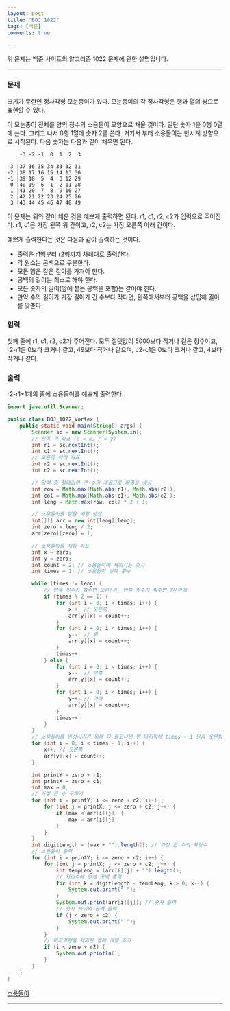 ```yaml
---
layout: post
title: "BOJ 1022"
tags: [백준]
comments: true

---
```


위 문제는 백준 사이트의 알고리즘 1022 문제에 관한 설명입니다.<br>

---

### 문제

크기가 무한인 정사각형 모눈종이가 있다. 모눈종이의 각 정사각형은 행과 열의 쌍으로 표현할 수 있다.

이 모눈종이 전체를 양의 정수의 소용돌이 모양으로 채울 것이다. 일단 숫자 1을 0행 0열에 쓴다. 그리고 나서 0행 1열에 숫자 2를 쓴다. 거기서 부터 소용돌이는 반시계 방향으로 시작된다. 다음 숫자는 다음과 같이 채우면 된다.
```
    -3 -2 -1  0  1  2  3
    --------------------
-3 |37 36 35 34 33 32 31
-2 |38 17 16 15 14 13 30
-1 |39 18  5  4  3 12 29
 0 |40 19  6  1  2 11 28
 1 |41 20  7  8  9 10 27
 2 |42 21 22 23 24 25 26
 3 |43 44 45 46 47 48 49

```
이 문제는 위와 같이 채운 것을 예쁘게 출력하면 된다. r1, c1, r2, c2가 입력으로 주어진다. r1, c1은 가장 왼쪽 위 칸이고, r2, c2는 가장 오른쪽 아래 칸이다.

예쁘게 출력한다는 것은 다음과 같이 출력하는 것이다.

* 출력은 r1행부터 r2행까지 차례대로 출력한다.
* 각 원소는 공백으로 구분한다.
* 모든 행은 같은 길이를 가져야 한다.
* 공백의 길이는 최소로 해야 한다.
* 모든 숫자의 길이(앞에 붙는 공백을 포함)는 같아야 한다.
* 만약 수의 길이가 가장 길이가 긴 수보다 작다면, 왼쪽에서부터 공백을 삽입해 길이를 맞춘다.

### 입력

첫째 줄에 r1, c1, r2, c2가 주어진다. 모두 절댓값이 5000보다 작거나 같은 정수이고, r2-r1은 0보다 크거나 같고, 49보다 작거나 같으며, c2-c1은 0보다 크거나 같고, 4보다 작거나 같다.

### 출력

r2-r1+1개의 줄에 소용돌이를 예쁘게 출력한다.

```java
import java.util.Scanner;

public class BOJ_1022_Vortex {
	public static void main(String[] args) {
		Scanner sc = new Scanner(System.in);
		// 왼쪽 위 좌표 (c = x, r = y)
		int r1 = sc.nextInt();
		int c1 = sc.nextInt();
		// 오른쪽 아래 좌표
		int r2 = sc.nextInt();
		int c2 = sc.nextInt();

		// 입력 중 절대값이 큰 수의 제곱으로 배열을 생성
		int row = Math.max(Math.abs(r1), Math.abs(r2));
		int col = Math.max(Math.abs(c1), Math.abs(c2));
		int leng = Math.max(row, col) * 2 + 1;

		// 소용돌이를 담을 배열 생성
		int[][] arr = new int[leng][leng];
		int zero = leng / 2;
		arr[zero][zero] = 1;

		// 소용돌이를 채울 좌표
		int x = zero;
		int y = zero;
		int count = 2; // 소용돌이에 채워지는 숫자
		int times = 1; // 소용돌이 반복 횟수

		while (times != leng) {
			// 반복 횟수가 홀수면 오른/위, 반복 횟수가 짝수면 왼/아래
			if (times % 2 == 1) {
				for (int i = 0; i < times; i++) {
					x++; // 오른쪽
					arr[y][x] = count++;
				}
				for (int i = 0; i < times; i++) {
					y--; // 위
					arr[y][x] = count++;
				}
				times++;
			} else {
				for (int i = 0; i < times; i++) {
					x--; // 왼쪽
					arr[y][x] = count++;
				}
				for (int i = 0; i < times; i++) {
					y++; // 아래
					arr[y][x] = count++;
				}
				times++;
			}
		}
		// 소용돌이를 완성시키기 위해 다 돌고나면 맨 마지막에 times - 1 만큼 오른방향으로 소용돌이를 채워줍니다.
		for (int i = 0; i < times - 1; i++) {
			x++; // 오른쪽
			arr[y][x] = count++;
		}

		int printY = zero + r1;
		int printX = zero + c1;
		int max = 0;
		// 가장 큰 수 구하기
		for (int i = printY; i <= zero + r2; i++) {
			for (int j = printX; j <= zero + c2; j++) {
				if (max < arr[i][j]) {
					max = arr[i][j];
				}
			}
		}
		int digitLength = (max + "").length(); // 가장 큰 수의 자릿수
		// 소용돌이 출력
		for (int i = printY; i <= zero + r2; i++) {
			for (int j = printX; j <= zero + c2; j++) {
				int tempLeng = (arr[i][j] + "").length();
				// 자리수에 맞게 공백 출력
				for (int k = digitLength - tempLeng; k > 0; k--) {
					System.out.print(" ");
				}
				System.out.print(arr[i][j]); // 숫자 출력
				// 숫자 사이의 공백 출력
				if (j < zero + c2) {
					System.out.print(" ");
				}
			}
			// 마지막행을 제외한 행에 개행 추가
			if (i < zero + r2) {
				System.out.println();
			}
		}
	}
}
```

<a href="https://www.acmicpc.net/problem/1022">소용돌이</a>

---
